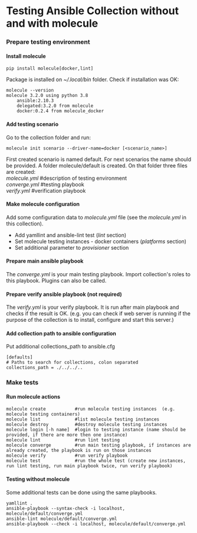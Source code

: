 # Testing Ansible Collection without and with molecule
### Prepare testing environment
#### Install molecule
```
pip install molecule[docker,lint]
```
Package is installed on _~/.local/bin_ folder. Check if installation was OK:
```
molecule --version
molecule 3.2.0 using python 3.8
    ansible:2.10.3
    delegated:3.2.0 from molecule
    docker:0.2.4 from molecule_docker
```

#### Add testing scenario
Go to the collection folder and run:  
```
molecule init scenario --driver-name=docker [<scenario_name>]
```
First created scenario is named default. For next scenarios the name should be provided. 
A folder molecule/default is created. On that folder three files are created:  
_molecule.yml_   #description of testing environment  
_converge.yml_   #testing playbook  
_verify.yml_     #verification playbook  

#### Make molecule configuration
Add some configuration data to  _molecule.yml_ file (see the _molecule.yml_ in this collection).  
- Add yamllint and ansible-lint test (_lint_ section)
- Set molecule testing instances - docker containers (_platforms_ section)
- Set additional parameter to _provisioner_ section

#### Prepare main ansible playbook
The _converge.yml_ is your main testing playbook. Import collection's roles to this 
playbook. Plugins can also be called.

#### Prepare verify ansible playbook (not required)
The _verify.yml_ is your verify playbook. It is run after main playbook and checks if 
the result is OK. (e.g. you can check if web server is running if the purpose of the collection 
is to install, configure and start this server.)  

#### Add collection path to ansible configuration
Put additional collections_path to ansible.cfg
```
[defaults]
# Paths to search for collections, colon separated
collections_path = ./../../..
```

### Make tests
#### Run molecule actions
```
molecule create           #run molecule testing instances  (e.g. molecule testing containers)
molecule list             #list molecule testing instances
molecule destroy          #destroy molecule testing instances
molecule login [-h name]  #login to testing instance (name should be provided, if there are more then one instance)
molecule lint             #run lint testing
molecule converge         #run main testing playbook, if instances are already created, the playbook is run on those instances
molecule verify           #run verify playbook
molecule test             #run the whole test (create new instances, run lint testing, run main playbook twice, run verify playbook)
```

#### Testing without molecule
Some additional tests can be done using the same playbooks.
```
yamllint .
ansible-playbook --syntax-check -i localhost, molecule/default/converge.yml
ansible-lint molecule/default/converge.yml
ansible-playbook --check -i localhost, molecule/default/converge.yml
```
